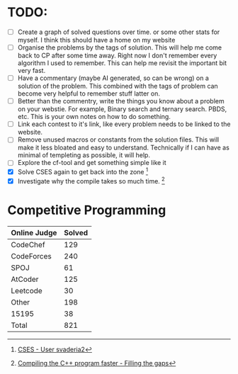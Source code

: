 # TODO:

- [ ] Create a graph of solved questions over time. or some other stats for myself. I think this should have a home on my website
- [ ] Organise the problems by the tags of solution. This will help me come back to CP after some time away. Right now I don't remember every algorithm I used to remember. This can help me revisit the important bit very fast.
- [ ] Have a commentary (maybe AI generated, so can be wrong) on a solution of the problem. This combined with the tags of problem can become very helpful to remember stuff latter on.
- [ ] Better than the commentry, write the things you know about a problem on your webstie. For example, Binary search and ternary search. PBDS, etc. This is your own notes on how to do something.
- [ ] Link each contest to it's link, like every problem needs to be linked to the website.
- [ ] Remove unused macros or constants from the solution files. This will make it less bloated and easy to understand. Technically if I can have as minimal of templeting as possible, it will help.
- [ ] Explore the cf-tool and get something simple like it
- [X] Solve CSES again to get back into the zone [^1]
- [X] Investigate why the compile takes so much time. [^2]

[^1]: [CSES - User svaderia2](https://cses.fi/user/237364)
[^2]: [Compiling the C++ program faster - Filling the gaps](https://svaderia.github.io/wiki/compiling-the-c++-program-faster/)

# Competitive Programming
|Online Judge|Solved|
|------ | ------|
|CodeChef | 129 |  
|CodeForces | 240 |  
|SPOJ | 61 |  
|AtCoder | 125 |  
|Leetcode | 30 |  
|Other | 198 |  
|15195 | 38 |  
|Total | 821 |
